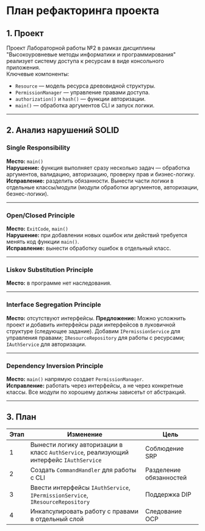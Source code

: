 # План рефакторинга проекта

## 1. Проект
Проект Лабораторной работы №2 в рамках дисциплины "Высокоуровневые методы информатики и программирования" реализует систему доступа к ресурсам в виде консольного приложения.  
Ключевые компоненты:
- `Resource` — модель ресурса древовидной структуры.
- `PermissionManager` — управление правами доступа.
- `authorization()` и `hash()` — функции авторизации.
- `main()` — обработка аргументов CLI и запуск логики.

---

## 2. Анализ нарушений SOLID

### Single Responsibility
**Место:** `main()`  
**Нарушение:** функция выполняет сразу несколько задач — обработка аргументов, валидацию, авторизацию, проверку прав и бизнес-логику.  
**Исправление:** разделить обязанности. Вынести части логики в отдельные классы/модули (модули обработки аргументов, авторизации, безнес-логики).

---

### Open/Closed Principle
**Место:** `ExitCode`, `main()`  
**Нарушение:** при добавлении новых ошибок или действий требуется менять код функции `main()`.  
**Исправление:** вынести обработку ошибок в отдельный класс.

---

### Liskov Substitution Principle
**Место:** в программе нет наследования.

---

### Interface Segregation Principle
**Место:** отсутствуют интерфейсы.
**Предложение:** Можно усложнить проект и добавить интерфейсы ради интерфейсов в луковичной структуре (следующее задание).
Добавим `IPermissionService` для управления правами;
`IResourceRepository` для работы с ресурсами;
`IAuthService` для авторизации.

---

### Dependency Inversion Principle
**Место:** `main()` напрямую создает `PermissionManager`.  
**Исправление:** работать через интерфейсы, а не через конкретные классы. Все модули по хорошему должны зависетьт от абстракций.

---

## 3. План

| Этап | Изменение                                                                           | Цель |
|------|-------------------------------------------------------------------------------------|------|
| 1    | Вынести логику авторизации в класс `AuthService`, реализующий интерфейс `IAuthService` | Соблюдение SRP |
| 2    | Создать `CommandHandler` для работы с CLI                                           | Разделение обязанностей |
| 3    | Ввести интерфейсы `IAuthService`, `IPermissionService`, `IResourceRepository`       | Поддержка DIP |
| 4    | Инкапсулировать работу с правами в отдельный слой                                  | Следование OCP |
